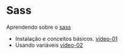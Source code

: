 # Sass

Aprendendo sobre o [sass]

  - Instalação e conceitos básicos. [video-01]
  - Usando variáveis [video-02]

[video-01]:https://www.youtube.com/watch?v=Y9kGeEtgEAg;
[video-02]:http://youtu.be/Z0A6lzEP_aU;
[sass]:http://http://sass-lang.com;
